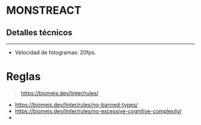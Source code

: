 # MONSTREACT

## Detalles técnicos

----

* Velocidad de fotogramas: 20fps.



# Reglas

> https://biomejs.dev/linter/rules/

- https://biomejs.dev/linter/rules/no-banned-types/
- https://biomejs.dev/linter/rules/no-excessive-cognitive-complexity/
- 

